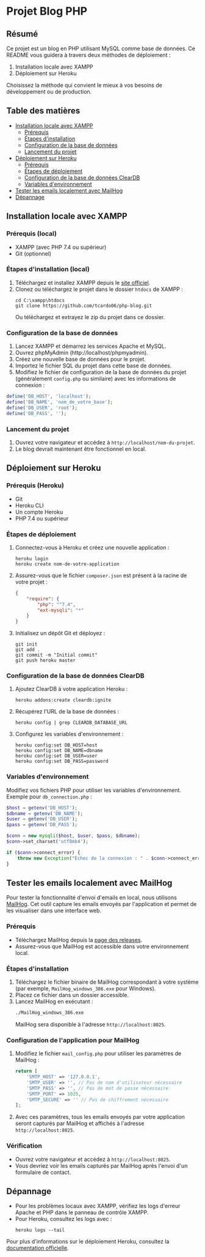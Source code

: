 # Projet Blog PHP

## Résumé

Ce projet est un blog en PHP utilisant MySQL comme base de données. Ce README vous guidera à travers deux méthodes de déploiement :

1. Installation locale avec XAMPP
2. Déploiement sur Heroku

Choisissez la méthode qui convient le mieux à vos besoins de développement ou de production.

## Table des matières

- [Installation locale avec XAMPP](#installation-locale-avec-xampp)
  - [Prérequis](#prérequis-local)
  - [Étapes d'installation](#étapes-dinstallation-local)
  - [Configuration de la base de données](#configuration-de-la-base-de-données)
  - [Lancement du projet](#lancement-du-projet)
- [Déploiement sur Heroku](#déploiement-sur-heroku)
  - [Prérequis](#prérequis-heroku)
  - [Étapes de déploiement](#étapes-de-déploiement)
  - [Configuration de la base de données ClearDB](#configuration-de-la-base-de-données-cleardb)
  - [Variables d'environnement](#variables-denvironnement)
- [Tester les emails localement avec MailHog](#tester-les-emails-localement-avec-mailhog)
- [Dépannage](#dépannage)

## Installation locale avec XAMPP

### Prérequis (local)

- XAMPP (avec PHP 7.4 ou supérieur)
- Git (optionnel)

### Étapes d'installation (local)

1. Téléchargez et installez XAMPP depuis le [site officiel](https://www.apachefriends.org/index.html).
2. Clonez ou téléchargez le projet dans le dossier `htdocs` de XAMPP :
   ```
   cd C:\xampp\htdocs
   git clone https://github.com/tcardo06/php-blog.git
   ```
   Ou téléchargez et extrayez le zip du projet dans ce dossier.

### Configuration de la base de données

1. Lancez XAMPP et démarrez les services Apache et MySQL.
2. Ouvrez phpMyAdmin (http://localhost/phpmyadmin).
3. Créez une nouvelle base de données pour le projet.
4. Importez le fichier SQL du projet dans cette base de données.
5. Modifiez le fichier de configuration de la base de données du projet (généralement `config.php` ou similaire) avec les informations de connexion :

```php
define('DB_HOST', 'localhost');
define('DB_NAME', 'nom_de_votre_base');
define('DB_USER', 'root');
define('DB_PASS', '');
```

### Lancement du projet

1. Ouvrez votre navigateur et accédez à `http://localhost/nom-du-projet`.
2. Le blog devrait maintenant être fonctionnel en local.

## Déploiement sur Heroku

### Prérequis (Heroku)

- Git
- Heroku CLI
- Un compte Heroku
- PHP 7.4 ou supérieur

### Étapes de déploiement

1. Connectez-vous à Heroku et créez une nouvelle application :
   ```
   heroku login
   heroku create nom-de-votre-application
   ```

2. Assurez-vous que le fichier `composer.json` est présent à la racine de votre projet :
   ```json
   {
       "require": {
           "php": "^7.4",
           "ext-mysqli": "*"
       }
   }
   ```

3. Initialisez un dépôt Git et déployez :
   ```
   git init
   git add .
   git commit -m "Initial commit"
   git push heroku master
   ```

### Configuration de la base de données ClearDB

1. Ajoutez ClearDB à votre application Heroku :
   ```
   heroku addons:create cleardb:ignite
   ```

2. Récupérez l'URL de la base de données :
   ```
   heroku config | grep CLEARDB_DATABASE_URL
   ```

3. Configurez les variables d'environnement :
   ```
   heroku config:set DB_HOST=host
   heroku config:set DB_NAME=dbname
   heroku config:set DB_USER=user
   heroku config:set DB_PASS=password
   ```

### Variables d'environnement

Modifiez vos fichiers PHP pour utiliser les variables d'environnement. Exemple pour `db_connection.php` :

```php
$host = getenv('DB_HOST');
$dbname = getenv('DB_NAME');
$user = getenv('DB_USER');
$pass = getenv('DB_PASS');

$conn = new mysqli($host, $user, $pass, $dbname);
$conn->set_charset('utf8mb4');

if ($conn->connect_error) {
    throw new Exception("Échec de la connexion : " . $conn->connect_error);
}
```

## Tester les emails localement avec MailHog

Pour tester la fonctionnalité d'envoi d'emails en local, nous utilisons [MailHog](https://github.com/mailhog/MailHog). Cet outil capture les emails envoyés par l'application et permet de les visualiser dans une interface web.

### Prérequis

- Téléchargez MailHog depuis la [page des releases](https://github.com/mailhog/MailHog/releases).
- Assurez-vous que MailHog est accessible dans votre environnement local.

### Étapes d'installation

1. Téléchargez le fichier binaire de MailHog correspondant à votre système (par exemple, `MailHog_windows_386.exe` pour Windows).
2. Placez ce fichier dans un dossier accessible.
3. Lancez MailHog en exécutant :
   ```bash
   ./MailHog_windows_386.exe
   ```
   MailHog sera disponible à l'adresse `http://localhost:8025`.

### Configuration de l'application pour MailHog

1. Modifiez le fichier `mail_config.php` pour utiliser les paramètres de MailHog :
   ```php
   return [
       'SMTP_HOST' => '127.0.0.1',
       'SMTP_USER' => '', // Pas de nom d'utilisateur nécessaire
       'SMTP_PASS' => '', // Pas de mot de passe nécessaire
       'SMTP_PORT' => 1025,
       'SMTP_SECURE' => '' // Pas de chiffrement nécessaire
   ];
   ```

2. Avec ces paramètres, tous les emails envoyés par votre application seront capturés par MailHog et affichés à l'adresse `http://localhost:8025`.

### Vérification

- Ouvrez votre navigateur et accédez à `http://localhost:8025`.
- Vous devriez voir les emails capturés par MailHog après l'envoi d'un formulaire de contact.

## Dépannage

- Pour les problèmes locaux avec XAMPP, vérifiez les logs d'erreur Apache et PHP dans le panneau de contrôle XAMPP.
- Pour Heroku, consultez les logs avec :
  ```
  heroku logs --tail
  ```

Pour plus d'informations sur le déploiement Heroku, consultez la [documentation officielle](https://devcenter.heroku.com/).
